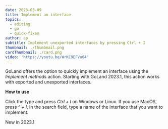 ```yaml
---
date: 2023-03-09
title: Implement an interface
topics:
  - editing
  - go
  - quick-fixes
author: ap
subtitle: Implement unexported interfaces by pressing Ctrl + I
thumbnail: ./thumbnail.png
cardThumbnail: ./card.png
video: 'https://youtu.be/WrKC9EFVu04'
---
```

GoLand offers the option to quickly implement an interface using the
_Implement methods_ action. Starting with GoLand 2023.1, this action works with exported and unexported interfaces.

**How to use**

Click the type and press _Ctrl + I_ on Windows or Linux. If you use MacOS, press _^ + I_. In the search field, type a name of the interface that you want to implement.

<span class="tag is-rounded">New in 2023.1</span>
